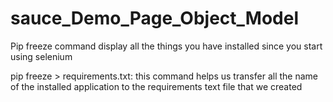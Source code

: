 # sauce_Demo_Page_Object_Model

Pip freeze command display all the things you have installed since you start using selenium

pip freeze > requirements.txt: this command helps us transfer all the name of the installed application to the requirements text file that we created